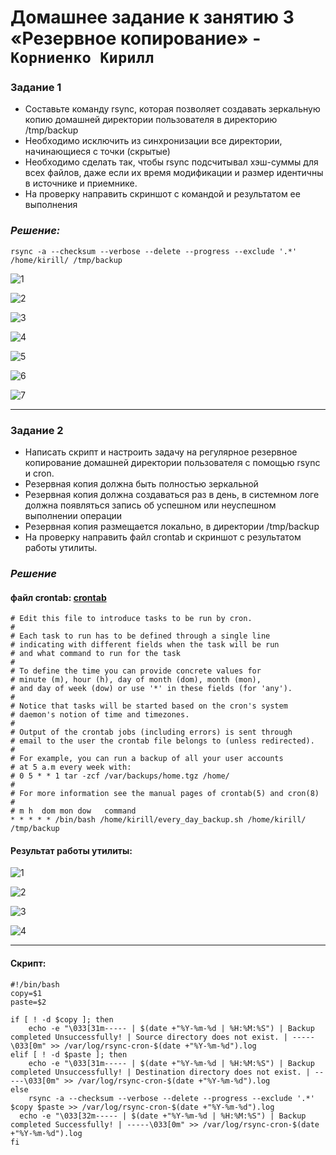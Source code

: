 # Домашнее задание к занятию 3 «Резервное копирование» - `Корниенко Кирилл`


### Задание 1

* Составьте команду rsync, которая позволяет создавать зеркальную копию домашней директории пользователя в директорию /tmp/backup
* Необходимо исключить из синхронизации все директории, начинающиеся с точки (скрытые)
* Необходимо сделать так, чтобы rsync подсчитывал хэш-суммы для всех файлов, даже если их время модификации и размер идентичны в источнике и приемнике.
* На проверку направить скриншот с командой и результатом ее выполнения
### *Решение:*

```
rsync -a --checksum --verbose --delete --progress --exclude '.*' /home/kirill/ /tmp/backup
```

![1](https://github.com/kirill-kornienko/Backup/blob/main/img/rsync1.png)

![2](https://github.com/kirill-kornienko/Backup/blob/main/img/rsync2.png)

![3](https://github.com/kirill-kornienko/Backup/blob/main/img/rsync3.png)

![4](https://github.com/kirill-kornienko/Backup/blob/main/img/rsync4.png)

![5](https://github.com/kirill-kornienko/Backup/blob/main/img/rsync5.png)

![6](https://github.com/kirill-kornienko/Backup/blob/main/img/rsync6.png)

![7](https://github.com/kirill-kornienko/Backup/blob/main/img/rsync7.png)

---

### Задание 2

* Написать скрипт и настроить задачу на регулярное резервное копирование домашней директории пользователя с помощью rsync и cron.
* Резервная копия должна быть полностью зеркальной
* Резервная копия должна создаваться раз в день, в системном логе должна появляться запись об успешном или неуспешном выполнении операции
* Резервная копия размещается локально, в директории /tmp/backup
* На проверку направить файл crontab и скриншот с результатом работы утилиты.


### *Решение*

####  файл crontab: [crontab](https://github.com/kirill-kornienko/Backup/blob/main/img/crontab)

```
# Edit this file to introduce tasks to be run by cron.
# 
# Each task to run has to be defined through a single line
# indicating with different fields when the task will be run
# and what command to run for the task
# 
# To define the time you can provide concrete values for
# minute (m), hour (h), day of month (dom), month (mon),
# and day of week (dow) or use '*' in these fields (for 'any').
# 
# Notice that tasks will be started based on the cron's system
# daemon's notion of time and timezones.
# 
# Output of the crontab jobs (including errors) is sent through
# email to the user the crontab file belongs to (unless redirected).
# 
# For example, you can run a backup of all your user accounts
# at 5 a.m every week with:
# 0 5 * * 1 tar -zcf /var/backups/home.tgz /home/
# 
# For more information see the manual pages of crontab(5) and cron(8)
# 
# m h  dom mon dow   command
* * * * * /bin/bash /home/kirill/every_day_backup.sh /home/kirill/ /tmp/backup
```

#### Результат работы утилиты:

![1](https://github.com/kirill-kornienko/Backup/blob/main/img/rsync-cron.png)

![2](https://github.com/kirill-kornienko/Backup/blob/main/img/rsynk-cron%20ll.png)

![3](https://github.com/kirill-kornienko/Backup/blob/main/img/rsync-cron%20ll2.png)

![4](https://github.com/kirill-kornienko/Backup/blob/main/img/rsynk-cron%20lltmp.png)


---
#### Скрипт:
```
#!/bin/bash
copy=$1
paste=$2

if [ ! -d $copy ]; then
	echo -e "\033[31m----- | $(date +"%Y-%m-%d | %H:%M:%S") | Backup completed Unsuccessfully! | Source directory does not exist. | -----\033[0m" >> /var/log/rsync-cron-$(date +"%Y-%m-%d").log
elif [ ! -d $paste ]; then
	echo -e "\033[31m----- | $(date +"%Y-%m-%d | %H:%M:%S") | Backup completed Unsuccessfully! | Destination directory does not exist. | -----\033[0m" >> /var/log/rsync-cron-$(date +"%Y-%m-%d").log
else
	rsync -a --checksum --verbose --delete --progress --exclude '.*' $copy $paste >> /var/log/rsync-cron-$(date +"%Y-%m-%d").log
  echo -e "\033[32m----- | $(date +"%Y-%m-%d | %H:%M:%S") | Backup completed Successfully! | -----\033[0m" >> /var/log/rsync-cron-$(date +"%Y-%m-%d").log
fi
```


